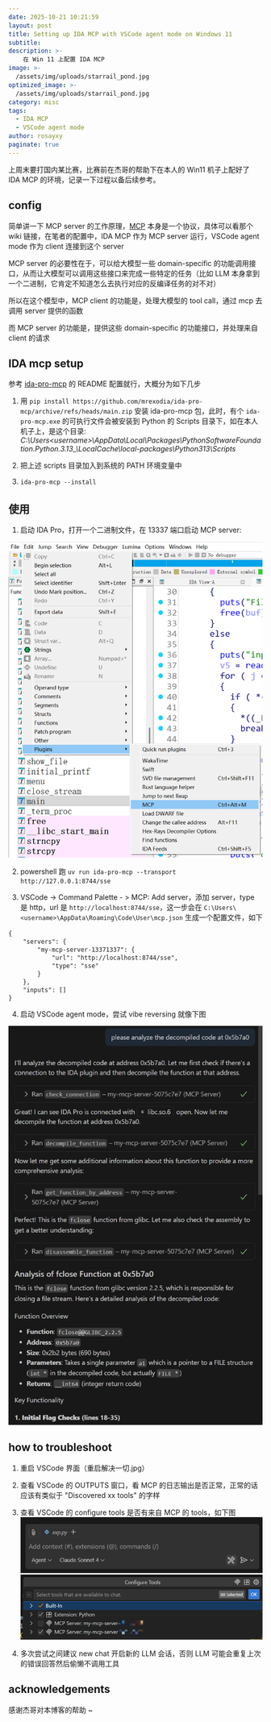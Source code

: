 ```yaml
---
date: 2025-10-21 10:21:59
layout: post
title: Setting up IDA MCP with VSCode agent mode on Windows 11
subtitle:
description: >-
    在 Win 11 上配置 IDA MCP
image: >-
  /assets/img/uploads/starrail_pond.jpg
optimized_image: >-
  /assets/img/uploads/starrail_pond.jpg
category: misc
tags:
  - IDA MCP
  - VSCode agent mode
author: rosayxy
paginate: true
---
```


上周末要打国内某比赛，比赛前在杰哥的帮助下在本人的 Win11 机子上配好了 IDA MCP 的环境，记录一下过程以备后续参考。

## config
简单讲一下 MCP server 的工作原理，[MCP](https://en.wikipedia.org/wiki/Model_Context_Protocol) 本身是一个协议，具体可以看那个 wiki 链接，在笔者的配置中，IDA MCP 作为 MCP server 运行，VSCode agent mode 作为 client 连接到这个 server

MCP server 的必要性在于，可以给大模型一些 domain-specific 的功能调用接口，从而让大模型可以调用这些接口来完成一些特定的任务（比如 LLM 本身拿到一个二进制，它肯定不知道怎么去执行对应的反编译任务的对不对）

所以在这个模型中，MCP client 的功能是，处理大模型的 tool call，通过 mcp 去调用 server 提供的函数

而 MCP server 的功能是，提供这些 domain-specific 的功能接口，并处理来自 client 的请求

## IDA mcp setup

参考 [ida-pro-mcp](https://github.com/mrexodia/ida-pro-mcp) 的 README 配置就行，大概分为如下几步

1. 用 `pip install https://github.com/mrexodia/ida-pro-mcp/archive/refs/heads/main.zip` 安装 ida-pro-mcp 包，此时，有个 `ida-pro-mcp.exe` 的可执行文件会被安装到 Python 的 Scripts 目录下，如在本人机子上，是这个目录: *C:\Users\<username>\AppData\Local\Packages\PythonSoftwareFoundation.Python.3.13_<hash>\LocalCache\local-packages\Python313\Scripts*

2. 把上述 scripts 目录加入到系统的 PATH 环境变量中

3. `ida-pro-mcp --install`

## 使用

1. 启动 IDA Pro，打开一个二进制文件，在 13337 端口启动 MCP server:

![alt_text](/assets/img/uploads/ida-mcp.png)

2. powershell 跑 `uv run ida-pro-mcp --transport http://127.0.0.1:8744/sse`

3. VSCode -> Command Palette - > MCP: Add server，添加 server，type 是 http，url 是 `http://localhost:8744/sse`，这一步会在 `C:\Users\<username>\AppData\Roaming\Code\User\mcp.json` 生成一个配置文件，如下

```
{
	"servers": {
		"my-mcp-server-13371337": {
			"url": "http://localhost:8744/sse",
			"type": "sse"
		}
	},
	"inputs": []
}
```

4. 启动 VSCode agent mode，尝试 vibe reversing 就像下图

![alt_text](/assets/img/uploads/vibe_reversing.png)

## how to troubleshoot

1. 重启 VSCode 界面（重启解决一切.jpg）
2. 查看 VSCode 的 OUTPUTS 窗口，看 MCP 的日志输出是否正常，正常的话应该有类似于 "Discovered xx tools" 的字样

3. 查看 VSCode 的 configure tools 是否有来自 MCP 的 tools，如下图
    ![alt_text](/assets/img/uploads/configure_tools.png)
    ![alt_text](/assets/img/uploads/tools.png)

4. 多次尝试之间建议 new chat 开启新的 LLM 会话，否则 LLM 可能会重复上次的错误回答然后偷懒不调用工具

## acknowledgements
感谢杰哥对本博客的帮助 ~
